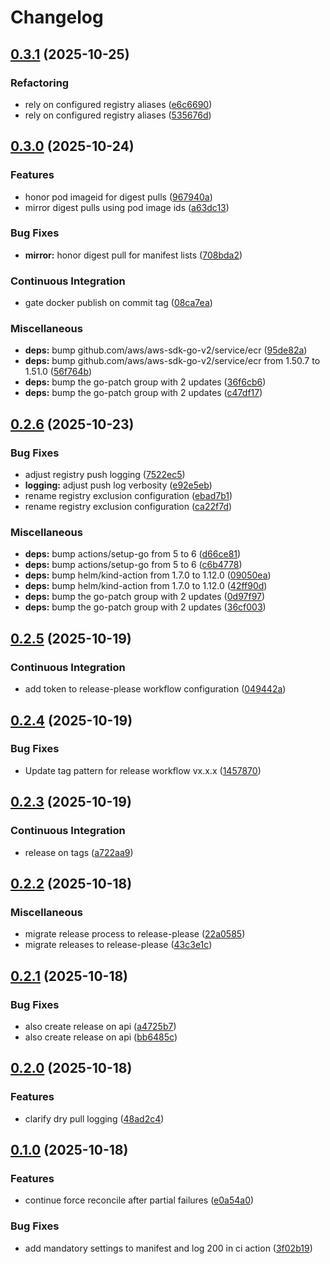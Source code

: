 # Changelog

## [0.3.1](https://github.com/matzegebbe/k8s-copycat/compare/v0.3.0...v0.3.1) (2025-10-25)


### Refactoring

* rely on configured registry aliases ([e6c6690](https://github.com/matzegebbe/k8s-copycat/commit/e6c6690ff3e6610fe8ccbe97563383d7485e7df5))
* rely on configured registry aliases ([535676d](https://github.com/matzegebbe/k8s-copycat/commit/535676d48e7bb1f7e2157b200ca7a82d7689b76a))

## [0.3.0](https://github.com/matzegebbe/k8s-copycat/compare/v0.2.6...v0.3.0) (2025-10-24)


### Features

* honor pod imageid for digest pulls ([967940a](https://github.com/matzegebbe/k8s-copycat/commit/967940a0388bd540dcd87bce2a274bc880ae5710))
* mirror digest pulls using pod image ids ([a63dc13](https://github.com/matzegebbe/k8s-copycat/commit/a63dc1392845f2205be9480521af50330b2a7ad2))


### Bug Fixes

* **mirror:** honor digest pull for manifest lists ([708bda2](https://github.com/matzegebbe/k8s-copycat/commit/708bda28e8036e83e936b01b826ff2e3fe9b27d0))


### Continuous Integration

* gate docker publish on commit tag ([08ca7ea](https://github.com/matzegebbe/k8s-copycat/commit/08ca7ea366ba1655ab81810cbc3fad347d54459d))


### Miscellaneous

* **deps:** bump github.com/aws/aws-sdk-go-v2/service/ecr ([95de82a](https://github.com/matzegebbe/k8s-copycat/commit/95de82a18d322dcf4ddb91ec2401ee8ba4d0d109))
* **deps:** bump github.com/aws/aws-sdk-go-v2/service/ecr from 1.50.7 to 1.51.0 ([56f764b](https://github.com/matzegebbe/k8s-copycat/commit/56f764bd9fd66d9bc00661cf958a2f9f1879e953))
* **deps:** bump the go-patch group with 2 updates ([36f6cb6](https://github.com/matzegebbe/k8s-copycat/commit/36f6cb67b07e20820c3299d2a0a1d29138dcb4c2))
* **deps:** bump the go-patch group with 2 updates ([c47df17](https://github.com/matzegebbe/k8s-copycat/commit/c47df17f719def87cea2acd5022560eceec6145b))

## [0.2.6](https://github.com/matzegebbe/k8s-copycat/compare/v0.2.5...v0.2.6) (2025-10-23)


### Bug Fixes

* adjust registry push logging ([7522ec5](https://github.com/matzegebbe/k8s-copycat/commit/7522ec556dbf18d26cba47dcb161d240d84f48e1))
* **logging:** adjust push log verbosity ([e92e5eb](https://github.com/matzegebbe/k8s-copycat/commit/e92e5ebb163916e4045d25fd8d07abaa4fbd9165))
* rename registry exclusion configuration ([ebad7b1](https://github.com/matzegebbe/k8s-copycat/commit/ebad7b11608d552cf854c4b0cafb5277d6872fec))
* rename registry exclusion configuration ([ca22f7d](https://github.com/matzegebbe/k8s-copycat/commit/ca22f7d92a9a5368a7b196abeae74aac052aa5eb))


### Miscellaneous

* **deps:** bump actions/setup-go from 5 to 6 ([d66ce81](https://github.com/matzegebbe/k8s-copycat/commit/d66ce81f44e386e47386534715d59c21db177ef0))
* **deps:** bump actions/setup-go from 5 to 6 ([c6b4778](https://github.com/matzegebbe/k8s-copycat/commit/c6b47787b54bcca19b45e348d427a415b13eb0a7))
* **deps:** bump helm/kind-action from 1.7.0 to 1.12.0 ([09050ea](https://github.com/matzegebbe/k8s-copycat/commit/09050ea966e274c540c3916967a4de7de0a99bf1))
* **deps:** bump helm/kind-action from 1.7.0 to 1.12.0 ([42ff90d](https://github.com/matzegebbe/k8s-copycat/commit/42ff90dd47203e39a14ebc6f2f5bc3971219c8ad))
* **deps:** bump the go-patch group with 2 updates ([0d97f97](https://github.com/matzegebbe/k8s-copycat/commit/0d97f977da7608704a1972ea9cf902bd71c536da))
* **deps:** bump the go-patch group with 2 updates ([36cf003](https://github.com/matzegebbe/k8s-copycat/commit/36cf003fca3187bf3bec33c5ef1491fda5aa555e))

## [0.2.5](https://github.com/matzegebbe/k8s-copycat/compare/v0.2.4...v0.2.5) (2025-10-19)


### Continuous Integration

* add token to release-please workflow configuration ([049442a](https://github.com/matzegebbe/k8s-copycat/commit/049442a4b6d0af110de0bccaf8b1d5a9c2d3c2b6))

## [0.2.4](https://github.com/matzegebbe/k8s-copycat/compare/v0.2.3...v0.2.4) (2025-10-19)


### Bug Fixes

* Update tag pattern for release workflow vx.x.x ([1457870](https://github.com/matzegebbe/k8s-copycat/commit/145787086397af64f4e05faec86e555207f60d43))

## [0.2.3](https://github.com/matzegebbe/k8s-copycat/compare/v0.2.2...v0.2.3) (2025-10-19)


### Continuous Integration

* release on tags ([a722aa9](https://github.com/matzegebbe/k8s-copycat/commit/a722aa9777e0175cb3ade3233b80378408a6aeb4))

## [0.2.2](https://github.com/matzegebbe/k8s-copycat/compare/v0.2.1...v0.2.2) (2025-10-18)


### Miscellaneous

* migrate release process to release-please ([22a0585](https://github.com/matzegebbe/k8s-copycat/commit/22a0585e4edf81d31cbbd58c78159f60390d9b41))
* migrate releases to release-please ([43c3e1c](https://github.com/matzegebbe/k8s-copycat/commit/43c3e1c162a35caf91cadaa62ee6ec0d6d85387f))

## [0.2.1](https://github.com/matzegebbe/k8s-copycat/compare/v0.2.0...v0.2.1) (2025-10-18)


### Bug Fixes

* also create release on api ([a4725b7](https://github.com/matzegebbe/k8s-copycat/commit/a4725b787f4b21f3c9013afce8ead1faad4eb303))
* also create release on api  ([bb6485c](https://github.com/matzegebbe/k8s-copycat/commit/bb6485c93138ac5360709461367c1478a898d81e))

## [0.2.0](https://github.com/matzegebbe/k8s-copycat/compare/v0.1.0...v0.2.0) (2025-10-18)


### Features

* clarify dry pull logging ([48ad2c4](https://github.com/matzegebbe/k8s-copycat/commit/48ad2c446ce9edf5712920ea937ab310b37a9154))

## [0.1.0](https://github.com/matzegebbe/k8s-copycat/compare/v0.0.13...v0.1.0) (2025-10-18)


### Features

* continue force reconcile after partial failures ([e0a54a0](https://github.com/matzegebbe/k8s-copycat/commit/e0a54a00d112c5e3965b045921bdfaedd9ed9cf3))


### Bug Fixes

* add mandatory settings to manifest and log 200 in ci action ([3f02b19](https://github.com/matzegebbe/k8s-copycat/commit/3f02b1988e43b51f249dc17ffed78815d8e47b91))
